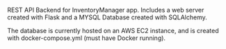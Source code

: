 REST API Backend for InventoryManager app. Includes a web server created with Flask and a MYSQL Database created with SQLAlchemy. 

The database is currently hosted on an AWS EC2 instance, and is created with docker-compose.yml (must have Docker running). 
